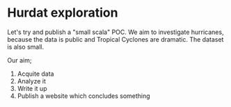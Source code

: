 # Hurdat exploration

Let's try and publish a "small scala" POC. We aim to investigate hurricanes, because the data is public and Tropical Cyclones are dramatic. The dataset is also small.

Our aim; 

1. Acquite data
1. Analyze it
1. Write it up
1. Publish a website which concludes something


